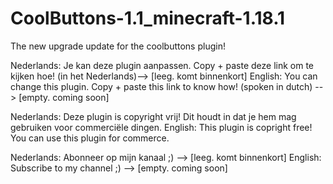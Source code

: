 # CoolButtons-1.1_minecraft-1.18.1
The new upgrade update for the coolbuttons plugin!

Nederlands: Je kan deze plugin aanpassen. Copy + paste deze link om te kijken hoe! (in het Nederlands)--> [leeg. komt binnenkort]
English: You can change this plugin. Copy + paste this link to know how! (spoken in dutch) --> [empty. coming soon]

Nederlands: Deze plugin is copyright vrij! Dit houdt in dat je hem mag gebruiken voor commerciële dingen.
English: This plugin is copright free! You can use this plugin for commerce.

Nederlands: Abonneer op mijn kanaal ;) --> [leeg. komt binnenkort]
English: Subscribe to my channel ;) --> [empty. coming soon]
